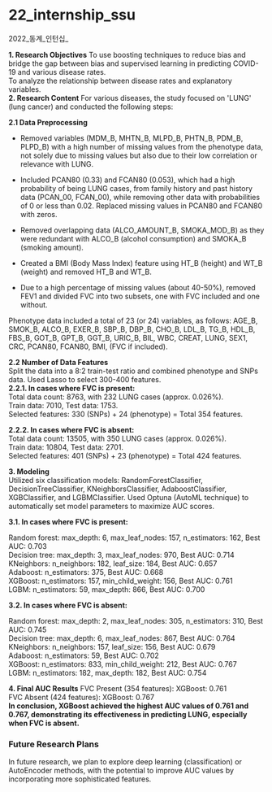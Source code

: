 # 22_internship_ssu
2022_동계_인턴십_

**1. Research Objectives**
To use boosting techniques to reduce bias and bridge the gap between bias and supervised learning in predicting COVID-19 and various disease rates.  
To analyze the relationship between disease rates and explanatory variables.  
**2. Research Content**
For various diseases, the study focused on 'LUNG' (lung cancer) and conducted the following steps:  

**2.1 Data Preprocessing**
- Removed variables (MDM_B, MHTN_B, MLPD_B, PHTN_B, PDM_B, PLPD_B) with a high number of missing values from the phenotype data, not solely due to missing values but also due to their low correlation or relevance with LUNG.  

- Included PCAN80 (0.33) and FCAN80 (0.053), which had a high probability of being LUNG cases, from family history and past history data (PCAN_00, FCAN_00), while removing other data with probabilities of 0 or less than 0.02. Replaced missing values in PCAN80 and FCAN80 with zeros.  

- Removed overlapping data (ALCO_AMOUNT_B, SMOKA_MOD_B) as they were redundant with ALCO_B (alcohol consumption) and SMOKA_B (smoking amount).

- Created a BMI (Body Mass Index) feature using HT_B (height) and WT_B (weight) and removed HT_B and WT_B.  
- Due to a high percentage of missing values (about 40-50%), removed FEV1 and divided FVC into two subsets, one with FVC included and one without.  

Phenotype data included a total of 23 (or 24) variables, as follows:
AGE_B, SMOK_B, ALCO_B, EXER_B, SBP_B, DBP_B, CHO_B, LDL_B, TG_B, HDL_B, FBS_B, GOT_B, GPT_B, GGT_B, URIC_B, BIL, WBC, CREAT, LUNG, SEX1, CRC, PCAN80, FCAN80, BMI, (FVC if included).

**2.2 Number of Data Features**  
Split the data into a 8:2 train-test ratio and combined phenotype and SNPs data. Used Lasso to select 300-400 features.   
**2.2.1. In cases where FVC is present:**   
Total data count: 8763, with 232 LUNG cases (approx. 0.026%).   
Train data: 7010, Test data: 1753.   
Selected features: 330 (SNPs) + 24 (phenotype) = Total 354 features.    

**2.2.2. In cases where FVC is absent:**    
Total data count: 13505, with 350 LUNG cases (approx. 0.026%).    
Train data: 10804, Test data: 2701.    
Selected features: 401 (SNPs) + 23 (phenotype) = Total 424 features.      

**3. Modeling**    
Utilized six classification models: RandomForestClassifier, DecisionTreeClassifier, KNeighborsClassifier, AdaboostClassifier, XGBClassifier, and LGBMClassifier. Used Optuna (AutoML technique) to automatically set model parameters to maximize AUC scores.

**3.1. In cases where FVC is present:**

Random forest: max_depth: 6, max_leaf_nodes: 157, n_estimators: 162, Best AUC: 0.703  
Decision tree: max_depth: 3, max_leaf_nodes: 970, Best AUC: 0.714  
KNeighbors: n_neighbors: 182, leaf_size: 184, Best AUC: 0.657  
Adaboost: n_estimators: 375, Best AUC: 0.668  
XGBoost: n_estimators: 157, min_child_weight: 156, Best AUC: 0.761  
LGBM: n_estimators: 59, max_depth: 866, Best AUC: 0.700  

**3.2. In cases where FVC is absent:**

Random forest: max_depth: 2, max_leaf_nodes: 305, n_estimators: 310, Best AUC: 0.745  
Decision tree: max_depth: 6, max_leaf_nodes: 867, Best AUC: 0.764  
KNeighbors: n_neighbors: 157, leaf_size: 156, Best AUC: 0.679  
Adaboost: n_estimators: 59, Best AUC: 0.702  
XGBoost: n_estimators: 833, min_child_weight: 212, Best AUC: 0.767  
LGBM: n_estimators: 182, max_depth: 182, Best AUC: 0.754  

**4. Final AUC Results**
FVC Present (354 features): XGBoost: 0.761  
FVC Absent (424 features): XGBoost: 0.767  
**In conclusion, XGBoost achieved the highest AUC values of 0.761 and 0.767, demonstrating its effectiveness in predicting LUNG, especially when FVC is absent.**

### Future Research Plans
In future research, we plan to explore deep learning (classification) or AutoEncoder methods, with the potential to improve AUC values by incorporating more sophisticated features.
